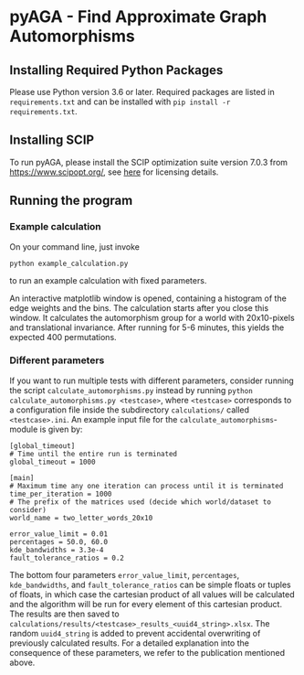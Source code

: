 pyAGA - Find Approximate Graph Automorphisms
============================================

## Installing Required Python Packages
Please use Python version 3.6 or later.
Required packages are listed in `requirements.txt` and can be installed with `pip install -r requirements.txt`.

## Installing SCIP
To run pyAGA, please install the SCIP optimization suite version 7.0.3 from https://www.scipopt.org/, 
see [here](https://www.scipopt.org/index.php#license) for licensing details. 


## Running the program
### Example calculation
On your command line, just invoke
```
python example_calculation.py
```
to run an example calculation with fixed parameters. 

An interactive matplotlib window is opened, containing a histogram of the edge weights and the bins. 
The calculation starts after you close this window.
It calculates the automorphism group for a world with 20x10-pixels and translational invariance. After running for 5-6 minutes, this yields the expected 400 permutations.

### Different parameters
If you want to run multiple tests with different parameters, consider running the script `calculate_automorphisms.py`
instead by running `python calculate_automorphisms.py <testcase>`, where `<testcase>` corresponds to a configuration
file inside the subdirectory `calculations/` called `<testcase>.ini`. 
An example input file for the `calculate_automorphisms`-module is given by:

    [global_timeout]
    # Time until the entire run is terminated
    global_timeout = 1000
    
    [main]
    # Maximum time any one iteration can process until it is terminated
    time_per_iteration = 1000
    # The prefix of the matrices used (decide which world/dataset to consider)
    world_name = two_letter_words_20x10
    
    error_value_limit = 0.01
    percentages = 50.0, 60.0
    kde_bandwidths = 3.3e-4
    fault_tolerance_ratios = 0.2

The bottom four parameters `error_value_limit`, `percentages`, `kde_bandwidths`, and `fault_tolerance_ratios` can be
simple floats or tuples of floats, in which case the cartesian product of all values will be calculated and the algorithm will be run
for every element of this cartesian product. The results are then saved to 
`calculations/results/<testcase>_results_<uuid4_string>.xlsx`. The random
`uuid4_string` is added to prevent accidental overwriting of previously calculated results.
For a detailed explanation into the consequence of these parameters, we refer to the publication mentioned above.